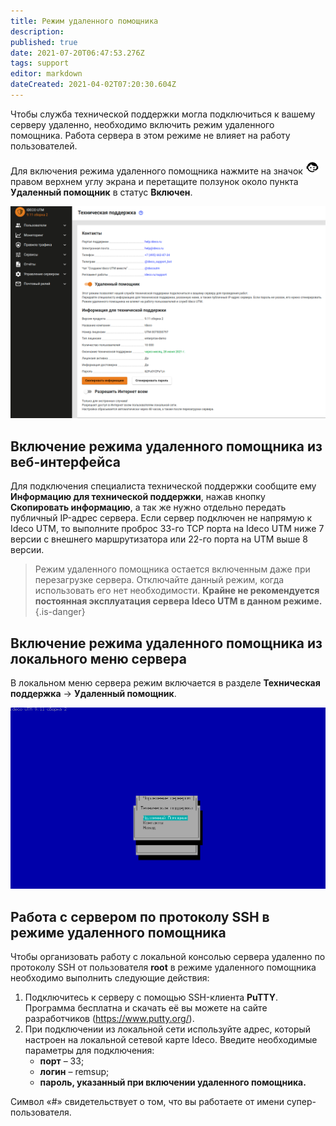 ```yaml
---
title: Режим удаленного помощника
description: 
published: true
date: 2021-07-20T06:47:53.276Z
tags: support
editor: markdown
dateCreated: 2021-04-02T07:20:30.604Z
---
```


Чтобы служба технической поддержки могла подключиться к вашему серверу удаленно, необходимо включить режим удаленного помощника. Работа сервера в этом режиме не влияет на работу пользователей.

Для включения режима удаленного помощника нажмите на значок ![icon-help.png](/icon-help.png) правом верхнем углу экрана и перетащите ползунок около пункта **Удаленный помощник** в статус **Включен**.

![remote-help.png](/remote-help.png)

## Включение режима удаленного помощника из веб-интерфейса

Для подключения специалиста технической поддержки сообщите ему **Информацию для технической поддержки**, нажав кнопку **Скопировать информацию**, а так же нужно отдельно передать публичный IP-адрес сервера. Если сервер подключен не напрямую к Ideco UTM, то выполните проброс 33-го TCP порта на Ideco UTM ниже 7 версии с внешнего маршрутизатора или 22-го порта на UTM выше 8 версии.

> Режим удаленного помощника остается включенным даже при перезагрузке сервера. Отключайте данный режим, когда использовать его нет необходимости.
**Крайне не рекомендуется постоянная эксплуатация сервера Ideco UTM в данном режиме.**
{.is-danger}

## Включение режима удаленного помощника из локального меню сервера

В локальном меню сервера режим включается в разделе **Техническая поддержка** -> **Удаленный помощник**.

![console-help.png](/console-help.png)

## Работа с сервером по протоколу SSH в режиме удаленного помощника

Чтобы организовать работу с локальной консолью сервера удаленно по протоколу SSH от пользователя **root** в режиме удаленного помощника необходимо выполнить следующие действия:

1. Подключитесь к серверу с помощью SSH-клиента **PuTTY**. Программа бесплатна и скачать её вы можете на сайте разработчиков (https://www.putty.org/).
1. При подключении из локальной сети используйте адрес, который настроен на локальной сетевой карте Ideco. Введите необходимые параметры для подключения:
	- **порт** – 33;
	- **логин** – remsup;
	- **пароль, указанный при включении удаленного помощника.**

Символ «#» свидетельствует о том, что вы работаете от имени супер-пользователя.